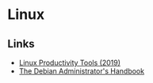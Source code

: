 # Linux

## Links

- [Linux Productivity Tools (2019)](https://www.usenix.org/sites/default/files/conference/protected-files/lisa19_maheshwari.pdf)
- [The Debian Administrator's Handbook](https://debian-handbook.info/browse/stable/)
